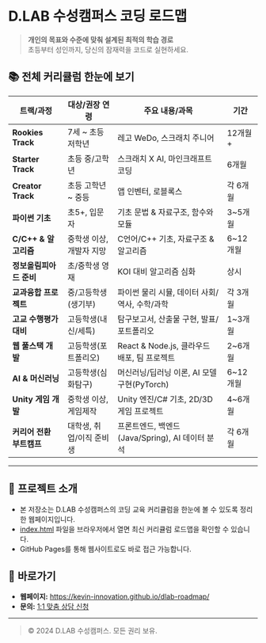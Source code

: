 # D.LAB 수성캠퍼스 코딩 로드맵

> **개인의 목표와 수준에 맞춰 설계된 최적의 학습 경로**  
> 초등부터 성인까지, 당신의 잠재력을 코드로 실현하세요.

## 📚 전체 커리큘럼 한눈에 보기

| 트랙/과정                | 대상/권장 연령          | 주요 내용/과목                                   | 기간         |
|--------------------------|-------------------------|--------------------------------------------------|--------------|
| **Rookies Track**        | 7세 ~ 초등 저학년       | 레고 WeDo, 스크래치 주니어                       | 12개월+      |
| **Starter Track**        | 초등 중/고학년          | 스크래치 X AI, 마인크래프트 코딩                 | 6개월        |
| **Creator Track**        | 초등 고학년 ~ 중등       | 앱 인벤터, 로블록스                              | 각 6개월     |
| **파이썬 기초**          | 초5+, 입문자            | 기초 문법 & 자료구조, 함수와 모듈                 | 3~5개월      |
| **C/C++ & 알고리즘**     | 중학생 이상, 개발자 지망 | C언어/C++ 기초, 자료구조 & 알고리즘               | 6~12개월     |
| **정보올림피아드 준비**  | 초/중학생 영재          | KOI 대비 알고리즘 심화                            | 상시         |
| **교과융합 프로젝트**    | 중/고등학생(생기부)      | 파이썬 물리 시뮬, 데이터 사회/역사, 수학/과학      | 각 3개월     |
| **고교 수행평가 대비**   | 고등학생(내신/세특)      | 탐구보고서, 산출물 구현, 발표/포트폴리오           | 1~3개월      |
| **웹 풀스택 개발**       | 고등학생(포트폴리오)     | React & Node.js, 클라우드 배포, 팀 프로젝트        | 2~6개월      |
| **AI & 머신러닝**        | 고등학생(심화탐구)       | 머신러닝/딥러닝 이론, AI 모델 구현(PyTorch)        | 6~12개월     |
| **Unity 게임 개발**      | 중학생 이상, 게임제작    | Unity 엔진/C# 기초, 2D/3D 게임 프로젝트           | 4~6개월      |
| **커리어 전환 부트캠프** | 대학생, 취업/이직 준비생 | 프론트엔드, 백엔드(Java/Spring), AI 데이터 분석    | 각 6개월     |

---

## 🏫 프로젝트 소개
- 본 저장소는 D.LAB 수성캠퍼스의 코딩 교육 커리큘럼을 한눈에 볼 수 있도록 정리한 웹페이지입니다.
- [index.html](./index.html) 파일을 브라우저에서 열면 최신 커리큘럼 로드맵을 확인할 수 있습니다.
- GitHub Pages를 통해 웹사이트로도 바로 접근 가능합니다.

## 🔗 바로가기
- **웹페이지:** https://kevin-innovation.github.io/dlab-roadmap/
- **문의:** [1:1 맞춤 상담 신청](#)

---

> © 2024 D.LAB 수성캠퍼스. 모든 권리 보유. 
